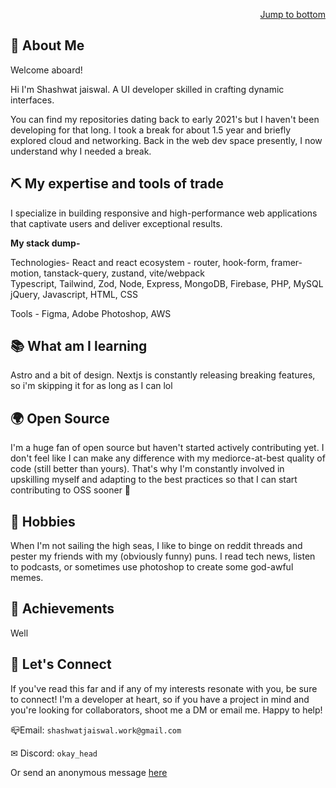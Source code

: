 
<p align='right'><a href='#-lets-connect'>Jump to bottom</a></p>

## 📌 About Me
Welcome aboard!

Hi I'm Shashwat jaiswal. A UI developer skilled in crafting dynamic interfaces. 

You can find my repositories dating back to early 2021's but I haven't been developing for that long. I took a break for about 1.5 year and briefly explored cloud and networking. Back in the web dev space presently, I now understand why I needed a break.
 
## ⛏ My expertise and tools of trade

I specialize in building responsive and high-performance web applications that captivate users and deliver exceptional results. 

**My stack dump-**

Technologies- 
React and react ecosystem - router, hook-form,  framer-motion, tanstack-query, zustand, vite/webpack  
Typescript, Tailwind, Zod, Node, Express, MongoDB, Firebase, PHP, MySQL jQuery, Javascript, HTML, CSS 

Tools - Figma, Adobe Photoshop, AWS 

## 📚 What am I learning
Astro and a bit of design. Nextjs is constantly releasing breaking features, so i'm skipping it for as long as I can lol

## 🌍 Open Source

I'm a huge fan of open source but haven't started actively contributing yet. I don't feel like I can make any difference with my mediorce-at-best quality of code (still better than yours). That's why I'm constantly involved in upskilling myself and adapting to the best practices so that I can start contributing to OSS sooner 🔮

## 📱 Hobbies

When I'm not sailing the high seas, I like to binge on reddit threads and pester my friends with my (obviously funny) puns. I read tech news, listen to podcasts, or sometimes use photoshop to create some god-awful memes. 

## 🥇 Achievements
Well


## 🤝 Let's Connect

If you've read this far and if any of my interests resonate with you, be sure to connect! 
I'm a developer at heart, so if you have a project in mind and you're looking for collaborators, shoot me a DM or email me. Happy to help!

📪Email: `shashwatjaiswal.work@gmail.com `

✉ Discord: `okay_head`

Or send an anonymous message [here](https://whispermeter.com/feedback/XXQXQAABXD)

